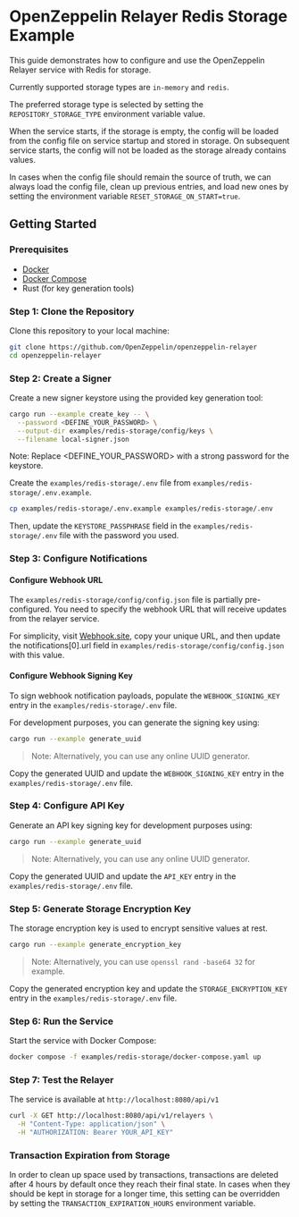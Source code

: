 # OpenZeppelin Relayer Redis Storage Example

This guide demonstrates how to configure and use the OpenZeppelin Relayer service with Redis for storage.

Currently supported storage types are `in-memory` and `redis`.

The preferred storage type is selected by setting the `REPOSITORY_STORAGE_TYPE` environment variable value.

When the service starts, if the storage is empty, the config will be loaded from the config file on service startup and stored in storage. On subsequent service starts, the config will not be loaded as the storage already contains values.

In cases when the config file should remain the source of truth, we can always load the config file, clean up previous entries, and load new ones by setting the environment variable `RESET_STORAGE_ON_START=true`.

## Getting Started

### Prerequisites

- [Docker](https://docs.docker.com/get-docker/)
- [Docker Compose](https://docs.docker.com/compose/install/)
- Rust (for key generation tools)

### Step 1: Clone the Repository

Clone this repository to your local machine:

```bash
git clone https://github.com/OpenZeppelin/openzeppelin-relayer
cd openzeppelin-relayer
```

### Step 2: Create a Signer

Create a new signer keystore using the provided key generation tool:

```sh
cargo run --example create_key -- \
  --password <DEFINE_YOUR_PASSWORD> \
  --output-dir examples/redis-storage/config/keys \
  --filename local-signer.json
```

Note: Replace <DEFINE_YOUR_PASSWORD> with a strong password for the keystore.

Create the `examples/redis-storage/.env` file from `examples/redis-storage/.env.example`.

```bash
cp examples/redis-storage/.env.example examples/redis-storage/.env
```

Then, update the `KEYSTORE_PASSPHRASE` field in the `examples/redis-storage/.env` file with the password you used.

### Step 3: Configure Notifications

#### Configure Webhook URL

The `examples/redis-storage/config/config.json` file is partially pre-configured. You need to specify the webhook URL that will receive updates from the relayer service.

For simplicity, visit [Webhook.site](https://webhook.site), copy your unique URL, and then update the notifications[0].url field in `examples/redis-storage/config/config.json` with this value.


#### Configure Webhook Signing Key

To sign webhook notification payloads, populate the `WEBHOOK_SIGNING_KEY` entry in the `examples/redis-storage/.env` file.

For development purposes, you can generate the signing key using:

```bash
cargo run --example generate_uuid
```
> Note: Alternatively, you can use any online UUID generator.


Copy the generated UUID and update the `WEBHOOK_SIGNING_KEY` entry in the `examples/redis-storage/.env` file.


### Step 4: Configure API Key

Generate an API key signing key for development purposes using:

```bash
cargo run --example generate_uuid
```
> Note: Alternatively, you can use any online UUID generator.


Copy the generated UUID and update the `API_KEY` entry in the `examples/redis-storage/.env` file.


### Step 5: Generate Storage Encryption Key

The storage encryption key is used to encrypt sensitive values at rest.

```bash
cargo run --example generate_encryption_key
```
> Note: Alternatively, you can use `openssl rand -base64 32` for example.

Copy the generated encryption key and update the `STORAGE_ENCRYPTION_KEY` entry in the `examples/redis-storage/.env` file.

### Step 6: Run the Service

Start the service with Docker Compose:

```bash
docker compose -f examples/redis-storage/docker-compose.yaml up
```

### Step 7: Test the Relayer

The service is available at `http://localhost:8080/api/v1`

```bash
curl -X GET http://localhost:8080/api/v1/relayers \
  -H "Content-Type: application/json" \
  -H "AUTHORIZATION: Bearer YOUR_API_KEY"
```

### Transaction Expiration from Storage

In order to clean up space used by transactions, transactions are deleted after 4 hours by default once they reach their final state. In cases when they should be kept in storage for a longer time, this setting can be overridden by setting the `TRANSACTION_EXPIRATION_HOURS` environment variable.
